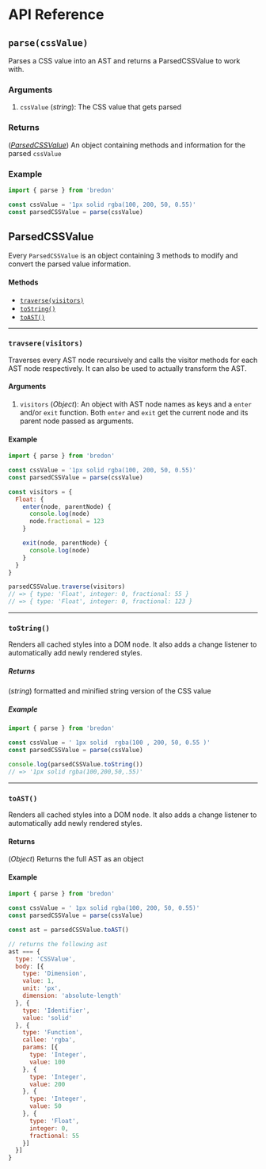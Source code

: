# API Reference


## `parse(cssValue)`

Parses a CSS value into an AST and returns a ParsedCSSValue to work with.

### Arguments
1. `cssValue` (*string*): The CSS value that gets parsed

### Returns
(*[ParsedCSSValue](#parsedcssvalue)*) An object containing methods and information for the parsed `cssValue`

### Example

```javascript
import { parse } from 'bredon'

const cssValue = '1px solid rgba(100, 200, 50, 0.55)'
const parsedCSSValue = parse(cssValue)
```

## ParsedCSSValue
Every `ParsedCSSValue` is an object containing 3 methods to modify and convert the parsed value information.

#### Methods
* [`traverse(visitors)`](#traversevisitors)
* [`toString()`](#tostring)
* [`toAST()`](#toast)

------

### `travsere(visitors)`
Traverses every AST node recursively and calls the visitor methods for each AST node respectively. It can also be used to actually transform the AST.

#### Arguments
1. `visitors` (*Object*): An object with AST node names as keys and a `enter` and/or `exit` function. Both `enter` and `exit` get the current node and its parent node passed as arguments.

#### Example

```javascript
import { parse } from 'bredon'

const cssValue = '1px solid rgba(100, 200, 50, 0.55)'
const parsedCSSValue = parse(cssValue)

const visitors = {
  Float: {
    enter(node, parentNode) {
      console.log(node)
      node.fractional = 123
    }

    exit(node, parentNode) {
      console.log(node)
    }
  }
}

parsedCSSValue.traverse(visitors)
// => { type: 'Float', integer: 0, fractional: 55 }
// => { type: 'Float', integer: 0, fractional: 123 }
```

------

### `toString()`
Renders all cached styles into a DOM node. It also adds a change listener to automatically add newly rendered styles.

##### Returns
(*string*) formatted and minified string version of the CSS value
##### Example

```javascript
import { parse } from 'bredon'

const cssValue = ' 1px solid  rgba(100 , 200, 50, 0.55 )'
const parsedCSSValue = parse(cssValue)

console.log(parsedCSSValue.toString())
// => '1px solid rgba(100,200,50,.55)'
```

------

### `toAST()`
Renders all cached styles into a DOM node. It also adds a change listener to automatically add newly rendered styles.

#### Returns
(*Object*) Returns the full AST as an object
#### Example

```javascript
import { parse } from 'bredon'

const cssValue = ' 1px solid rgba(100, 200, 50, 0.55)'
const parsedCSSValue = parse(cssValue)

const ast = parsedCSSValue.toAST()

// returns the following ast
ast === {
  type: 'CSSValue',
  body: [{
    type: 'Dimension',
    value: 1,
    unit: 'px',
    dimension: 'absolute-length'
  }, {
    type: 'Identifier',
    value: 'solid'
  }, {
    type: 'Function',
    callee: 'rgba',
    params: [{
      type: 'Integer',
      value: 100
    }, {
      type: 'Integer',
      value: 200
    }, {
      type: 'Integer',
      value: 50
    }, {
      type: 'Float',
      integer: 0,
      fractional: 55
    }]
  }]
}
```
